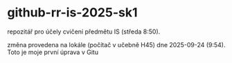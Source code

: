 # github-rr-is-2025-sk1
repozitář pro účely cvičení předmětu IS (středa 8:50).

změna provedena na lokále (počítač v učebně H45) dne 2025-09-24 (9:54).
Toto je moje první úprava v Gitu